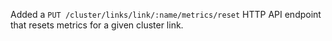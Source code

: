 Added a `PUT /cluster/links/link/:name/metrics/reset` HTTP API endpoint that resets metrics for a given cluster link.
